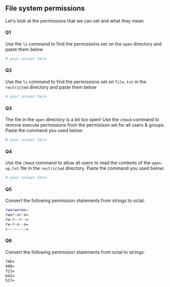 ## File system permissions
Let's look at the permissions that we can set and what they mean 

#### Q1
Use the `ls` command to find the permissions set on the `open` directory and paste them below
```sh
# your answer here

```

#### Q2
Use the `ls` command to find the permissions set on `file.txt` in the `restricted` directory and paste them below
```sh
# your answer here

```

#### Q3
The file in the `open` directory is a bit too open! Use the `chmod` command to remove execute permissions from the permisison set for all users & groups. Paste the command you used below:
```sh
# your answer here

```

#### Q4
Use the `chmod` command to allow all users to read the contents of the `open-up.txt` file in the `restricted` directory. Paste the command you used below:
```sh
# your answer here

```

#### Q5
Convert the following permission statements from strings to octal:
```sh
rwxrwxrwx=
rwxr-xr-x=
rw-r--r--=
rw-r-x--x=
r--------=
```

#### Q6
Convert the following permission statements from octal to strings:
```sh
766=
400=
721=
642=
517=
```
